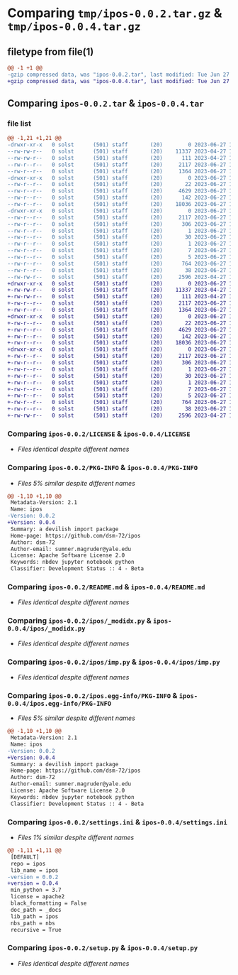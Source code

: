 # Comparing `tmp/ipos-0.0.2.tar.gz` & `tmp/ipos-0.0.4.tar.gz`

## filetype from file(1)

```diff
@@ -1 +1 @@
-gzip compressed data, was "ipos-0.0.2.tar", last modified: Tue Jun 27 14:33:26 2023, max compression
+gzip compressed data, was "ipos-0.0.4.tar", last modified: Tue Jun 27 14:45:58 2023, max compression
```

## Comparing `ipos-0.0.2.tar` & `ipos-0.0.4.tar`

### file list

```diff
@@ -1,21 +1,21 @@
-drwxr-xr-x   0 solst      (501) staff       (20)        0 2023-06-27 14:33:26.321557 ipos-0.0.2/
--rw-rw-r--   0 solst      (501) staff       (20)    11337 2023-04-27 10:12:58.000000 ipos-0.0.2/LICENSE
--rw-rw-r--   0 solst      (501) staff       (20)      111 2023-04-27 10:12:58.000000 ipos-0.0.2/MANIFEST.in
--rw-r--r--   0 solst      (501) staff       (20)     2117 2023-06-27 14:33:26.321434 ipos-0.0.2/PKG-INFO
--rw-r--r--   0 solst      (501) staff       (20)     1364 2023-06-27 14:22:35.000000 ipos-0.0.2/README.md
-drwxr-xr-x   0 solst      (501) staff       (20)        0 2023-06-27 14:33:26.320361 ipos-0.0.2/ipos/
--rw-r--r--   0 solst      (501) staff       (20)       22 2023-06-27 14:33:21.000000 ipos-0.0.2/ipos/__init__.py
--rw-r--r--   0 solst      (501) staff       (20)     4629 2023-06-27 14:33:21.000000 ipos-0.0.2/ipos/_modidx.py
--rw-r--r--   0 solst      (501) staff       (20)      142 2023-06-27 12:22:22.000000 ipos-0.0.2/ipos/core.py
--rw-r--r--   0 solst      (501) staff       (20)    18036 2023-06-27 14:33:21.000000 ipos-0.0.2/ipos/imp.py
-drwxr-xr-x   0 solst      (501) staff       (20)        0 2023-06-27 14:33:26.321236 ipos-0.0.2/ipos.egg-info/
--rw-r--r--   0 solst      (501) staff       (20)     2117 2023-06-27 14:33:26.000000 ipos-0.0.2/ipos.egg-info/PKG-INFO
--rw-r--r--   0 solst      (501) staff       (20)      306 2023-06-27 14:33:26.000000 ipos-0.0.2/ipos.egg-info/SOURCES.txt
--rw-r--r--   0 solst      (501) staff       (20)        1 2023-06-27 14:33:26.000000 ipos-0.0.2/ipos.egg-info/dependency_links.txt
--rw-r--r--   0 solst      (501) staff       (20)       30 2023-06-27 14:33:26.000000 ipos-0.0.2/ipos.egg-info/entry_points.txt
--rw-r--r--   0 solst      (501) staff       (20)        1 2023-06-27 14:24:11.000000 ipos-0.0.2/ipos.egg-info/not-zip-safe
--rw-r--r--   0 solst      (501) staff       (20)        7 2023-06-27 14:33:26.000000 ipos-0.0.2/ipos.egg-info/requires.txt
--rw-r--r--   0 solst      (501) staff       (20)        5 2023-06-27 14:33:26.000000 ipos-0.0.2/ipos.egg-info/top_level.txt
--rw-r--r--   0 solst      (501) staff       (20)      764 2023-06-27 14:33:21.000000 ipos-0.0.2/settings.ini
--rw-r--r--   0 solst      (501) staff       (20)       38 2023-06-27 14:33:26.321598 ipos-0.0.2/setup.cfg
--rw-rw-r--   0 solst      (501) staff       (20)     2596 2023-04-27 10:12:58.000000 ipos-0.0.2/setup.py
+drwxr-xr-x   0 solst      (501) staff       (20)        0 2023-06-27 14:45:58.221802 ipos-0.0.4/
+-rw-rw-r--   0 solst      (501) staff       (20)    11337 2023-04-27 10:12:58.000000 ipos-0.0.4/LICENSE
+-rw-rw-r--   0 solst      (501) staff       (20)      111 2023-04-27 10:12:58.000000 ipos-0.0.4/MANIFEST.in
+-rw-r--r--   0 solst      (501) staff       (20)     2117 2023-06-27 14:45:58.221678 ipos-0.0.4/PKG-INFO
+-rw-r--r--   0 solst      (501) staff       (20)     1364 2023-06-27 14:22:35.000000 ipos-0.0.4/README.md
+drwxr-xr-x   0 solst      (501) staff       (20)        0 2023-06-27 14:45:58.220299 ipos-0.0.4/ipos/
+-rw-r--r--   0 solst      (501) staff       (20)       22 2023-06-27 14:45:51.000000 ipos-0.0.4/ipos/__init__.py
+-rw-r--r--   0 solst      (501) staff       (20)     4629 2023-06-27 14:45:51.000000 ipos-0.0.4/ipos/_modidx.py
+-rw-r--r--   0 solst      (501) staff       (20)      142 2023-06-27 12:22:22.000000 ipos-0.0.4/ipos/core.py
+-rw-r--r--   0 solst      (501) staff       (20)    18036 2023-06-27 14:45:51.000000 ipos-0.0.4/ipos/imp.py
+drwxr-xr-x   0 solst      (501) staff       (20)        0 2023-06-27 14:45:58.221478 ipos-0.0.4/ipos.egg-info/
+-rw-r--r--   0 solst      (501) staff       (20)     2117 2023-06-27 14:45:58.000000 ipos-0.0.4/ipos.egg-info/PKG-INFO
+-rw-r--r--   0 solst      (501) staff       (20)      306 2023-06-27 14:45:58.000000 ipos-0.0.4/ipos.egg-info/SOURCES.txt
+-rw-r--r--   0 solst      (501) staff       (20)        1 2023-06-27 14:45:58.000000 ipos-0.0.4/ipos.egg-info/dependency_links.txt
+-rw-r--r--   0 solst      (501) staff       (20)       30 2023-06-27 14:45:58.000000 ipos-0.0.4/ipos.egg-info/entry_points.txt
+-rw-r--r--   0 solst      (501) staff       (20)        1 2023-06-27 14:24:11.000000 ipos-0.0.4/ipos.egg-info/not-zip-safe
+-rw-r--r--   0 solst      (501) staff       (20)        7 2023-06-27 14:45:58.000000 ipos-0.0.4/ipos.egg-info/requires.txt
+-rw-r--r--   0 solst      (501) staff       (20)        5 2023-06-27 14:45:58.000000 ipos-0.0.4/ipos.egg-info/top_level.txt
+-rw-r--r--   0 solst      (501) staff       (20)      764 2023-06-27 14:45:20.000000 ipos-0.0.4/settings.ini
+-rw-r--r--   0 solst      (501) staff       (20)       38 2023-06-27 14:45:58.221843 ipos-0.0.4/setup.cfg
+-rw-rw-r--   0 solst      (501) staff       (20)     2596 2023-04-27 10:12:58.000000 ipos-0.0.4/setup.py
```

### Comparing `ipos-0.0.2/LICENSE` & `ipos-0.0.4/LICENSE`

 * *Files identical despite different names*

### Comparing `ipos-0.0.2/PKG-INFO` & `ipos-0.0.4/PKG-INFO`

 * *Files 5% similar despite different names*

```diff
@@ -1,10 +1,10 @@
 Metadata-Version: 2.1
 Name: ipos
-Version: 0.0.2
+Version: 0.0.4
 Summary: a devilish import package
 Home-page: https://github.com/dsm-72/ipos
 Author: dsm-72
 Author-email: sumner.magruder@yale.edu
 License: Apache Software License 2.0
 Keywords: nbdev jupyter notebook python
 Classifier: Development Status :: 4 - Beta
```

### Comparing `ipos-0.0.2/README.md` & `ipos-0.0.4/README.md`

 * *Files identical despite different names*

### Comparing `ipos-0.0.2/ipos/_modidx.py` & `ipos-0.0.4/ipos/_modidx.py`

 * *Files identical despite different names*

### Comparing `ipos-0.0.2/ipos/imp.py` & `ipos-0.0.4/ipos/imp.py`

 * *Files identical despite different names*

### Comparing `ipos-0.0.2/ipos.egg-info/PKG-INFO` & `ipos-0.0.4/ipos.egg-info/PKG-INFO`

 * *Files 5% similar despite different names*

```diff
@@ -1,10 +1,10 @@
 Metadata-Version: 2.1
 Name: ipos
-Version: 0.0.2
+Version: 0.0.4
 Summary: a devilish import package
 Home-page: https://github.com/dsm-72/ipos
 Author: dsm-72
 Author-email: sumner.magruder@yale.edu
 License: Apache Software License 2.0
 Keywords: nbdev jupyter notebook python
 Classifier: Development Status :: 4 - Beta
```

### Comparing `ipos-0.0.2/settings.ini` & `ipos-0.0.4/settings.ini`

 * *Files 1% similar despite different names*

```diff
@@ -1,11 +1,11 @@
 [DEFAULT]
 repo = ipos
 lib_name = ipos
-version = 0.0.2
+version = 0.0.4
 min_python = 3.7
 license = apache2
 black_formatting = False
 doc_path = _docs
 lib_path = ipos
 nbs_path = nbs
 recursive = True
```

### Comparing `ipos-0.0.2/setup.py` & `ipos-0.0.4/setup.py`

 * *Files identical despite different names*

